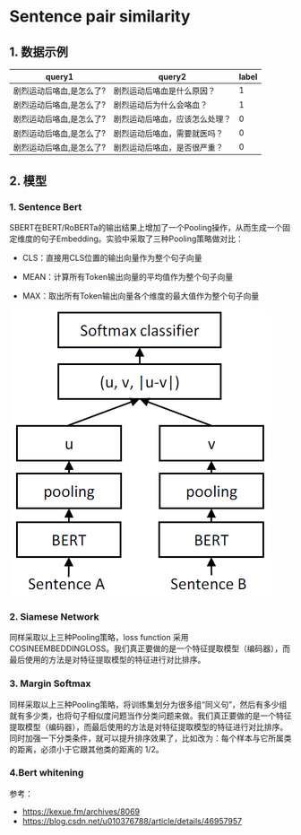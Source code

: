 # Sentence pair similarity

## 1. 数据示例
| query1                   | query2                         | label |
| ------------------------ | ------------------------------ | ----- |
| 剧烈运动后咯血,是怎么了? | 剧烈运动后咯血是什么原因？     | 1     |
| 剧烈运动后咯血,是怎么了? | 剧烈运动后为什么会咯血？       | 1     |
| 剧烈运动后咯血,是怎么了? | 剧烈运动后咯血，应该怎么处理？ | 0     |
| 剧烈运动后咯血,是怎么了? | 剧烈运动后咯血，需要就医吗？   | 0     |
| 剧烈运动后咯血,是怎么了? | 剧烈运动后咯血，是否很严重？   | 0     |

## 2. 模型
### 1. Sentence Bert

SBERT在BERT/RoBERTa的输出结果上增加了一个Pooling操作，从而生成一个固定维度的句子Embedding。实验中采取了三种Pooling策略做对比：

- CLS：直接用CLS位置的输出向量作为整个句子向量

- MEAN：计算所有Token输出向量的平均值作为整个句子向量

- MAX：取出所有Token输出向量各个维度的最大值作为整个句子向量

![simi](../images/simi2.png)

### 2. Siamese Network

同样采取以上三种Pooling策略，loss function 采用 COSINEEMBEDDINGLOSS。我们真正要做的是一个特征提取模型（编码器），而最后使用的方法是对特征提取模型的特征进行对比排序。

### 3. Margin Softmax

同样采取以上三种Pooling策略，将训练集划分为很多组“同义句”，然后有多少组就有多少类，也将句子相似度问题当作分类问题来做。我们真正要做的是一个特征提取模型（编码器），而最后使用的方法是对特征提取模型的特征进行对比排序。
同时加强一下分类条件，就可以提升排序效果了，比如改为：每个样本与它所属类的距离，必须小于它跟其他类的距离的 1/2。

### 4.Bert whitening

参考：

- https://kexue.fm/archives/8069
- https://blog.csdn.net/u010376788/article/details/46957957
